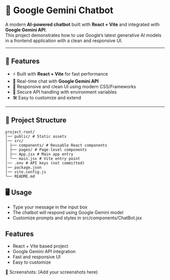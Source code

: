 # 🤖 Google Gemini Chatbot

A modern **AI-powered chatbot** built with **React + Vite** and integrated with **Google Gemini API**.  
This project demonstrates how to use Google’s latest generative AI models in a frontend application with a clean and responsive UI.

---

## 🚀 Features
- ⚡ Built with **React + Vite** for fast performance  
- 💬 Real-time chat with **Google Gemini API**  
- 🎨 Responsive and clean UI using modern CSS/Frameworks  
- 🔑 Secure API handling with environment variables  
- 🛠️ Easy to customize and extend  

---

## 📂 Project Structure

```
project-root/
│── public/ # Static assets
│── src/
│ ├── components/ # Reusable React components
│ ├── pages/ # Page-level components
│ ├── App.jsx # Main app entry
│ └── main.jsx # Vite entry point
│── .env # API keys (not committed)
│── package.json
│── vite.config.js
└── README.md
```

## 🖥️ Usage

- Type your message in the input box
- The chatbot will respond using Google Gemini model
- Customize prompts and styles in src/components/ChatBot.jsx

## Features
- React + Vite based project
- Google Gemini API integration
- Fast and responsive UI
- Easy to customize


📸 Screenshots:
(Add your screenshots here)
